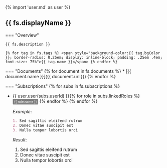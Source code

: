 {% import 'user.md' as user %}

## {{ fs.displayName }}

=== "Overview"
    
    {{ fs.description }}

    {% for tag in fs.tags %} <span style="background-color:{{ tag.bgColor }}; border-radius: 0.25em; display: inline-block; padding: .25em .4em; font-size: 75%">{{ tag.name }}</span> {% endfor %}

=== "Documents"
    {% for document in fs.documents %}
    * [{{ document.name }}]({{ document.url }})
    {% endfor %}

=== "Subscriptions"
{% for subs in fs.subscriptions %}
* {{ user.user(subs.userId) }}{% for role in subs.linkedRoles %}<span style="background-color:grey; border-radius: 0.25em; display: inline-block; padding: .25em .4em; font-size: 75%; color: #fff">{{ role.name }}</span> {% endfor %}
{% endfor %}

    _Example_:

    ``` markdown
    1. Sed sagittis eleifend rutrum
    2. Donec vitae suscipit est
    3. Nulla tempor lobortis orci
    ```

    _Result_:

    1. Sed sagittis eleifend rutrum
    2. Donec vitae suscipit est
    3. Nulla tempor lobortis orci